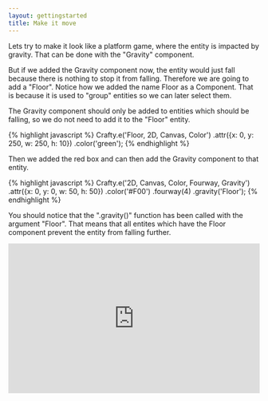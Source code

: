 ```yaml
--- 
layout: gettingstarted
title: Make it move
---
```


Lets try to make it look like a platform game, where the entity is impacted by gravity. That can be done with the "Gravity" component. 

But if we added the Gravity component now, the entity would just fall because there is nothing to stop it from falling. Therefore we are going to add a "Floor". Notice how we added the name Floor as a Component. That is because it is used to "group" entities so we can later select them.

The Gravity component should only be added to entities which should be falling, so we do not need to add it to the "Floor" entity.

{% highlight javascript %}
Crafty.e('Floor, 2D, Canvas, Color')
  .attr({x: 0, y: 250, w: 250, h: 10})
  .color('green');
{% endhighlight %}

Then we added the red box and can then add the Gravity component to that entity.

{% highlight javascript %}
Crafty.e('2D, Canvas, Color, Fourway, Gravity')
  .attr({x: 0, y: 0, w: 50, h: 50})
  .color('#F00')
  .fourway(4)
  .gravity('Floor');
{% endhighlight %}

You should notice that the ".gravity()" function has been called with the argument "Floor". That means that all entites which have the Floor component prevent the entity from falling further.

<iframe width="100%" height="300" src="http://jsfiddle.net/kevinsimper/2nBLb/2/embedded/result,js,html" allowfullscreen="allowfullscreen" frameborder="0"></iframe>
